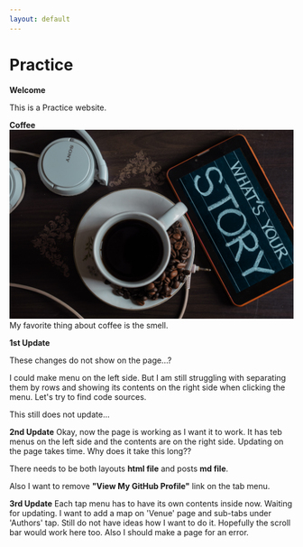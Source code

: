 ```yaml
---
layout: default
---
```

# Practice

**Welcome**

This is a Practice website. 

**Coffee**
![Tell me your story](assets/img/sutar-1749303.jpg) My favorite thing about coffee is the smell.  


**1st Update**

These changes do not show on the page...?

I could make menu on the left side. But I am still struggling with separating them by rows and showing its contents on the right side when clicking the menu. Let's try to find code sources. 

This still does not update... 



**2nd Update**
Okay, now the page is working as I want it to work. 
It has teb menus on the left side and the contents are on the right side. 
Updating on the page takes time. Why does it take this long??

There needs to be both layouts **html file** and posts **md file**. 

Also I want to remove **"View My GitHub Profile"** link on the tab menu.


**3rd Update**
Each tap menu has to have its own contents inside now. Waiting for updating. 
I want to add a map on 'Venue' page and sub-tabs under 'Authors' tap. Still do not have ideas how I want to do it. 
Hopefully the scroll bar would work here too. 
Also I should make a page for an error. 
